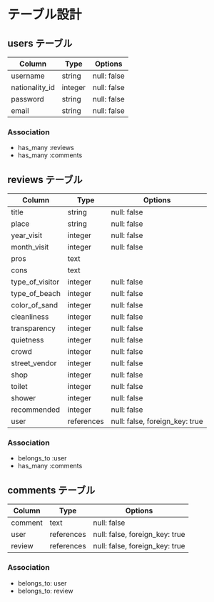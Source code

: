  #  テーブル設計

 ##  users テーブル

| Column         | Type    | Options     |
|----------------|---------|-------------|
| username       | string  | null: false |
| nationality_id | integer | null: false |
| password       | string  | null: false |
| email          | string  | null: false |

###  Association

- has_many :reviews
- has_many :comments

##  reviews テーブル

| Column          | Type       | Options                        |
|-----------------|------------|--------------------------------|
| title           | string     | null: false                    |
| place           | string     | null: false                    |
| year_visit      | integer    | null: false                    |
| month_visit     | integer    | null: false                    | 
| pros            | text       |                                |
| cons            | text       |                                |
| type_of_visitor | integer    | null: false                    |
| type_of_beach   | integer    | null: false                    |
| color_of_sand   | integer    | null: false                    |
| cleanliness     | integer    | null: false                    |
| transparency    | integer    | null: false                    |
| quietness       | integer    | null: false                    |
| crowd           | integer    | null: false                    |
| street_vendor   | integer    | null: false                    |
| shop            | integer    | null: false                    |
| toilet          | integer    | null: false                    |
| shower          | integer    | null: false                    |
| recommended     | integer    | null: false                    |
| user            | references | null: false, foreign_key: true |

###  Association

- belongs_to :user
- has_many :comments

##  comments テーブル

| Column  | Type       | Options                        |
|---------|------------|--------------------------------|
| comment | text       | null: false                    |
| user    | references | null: false, foreign_key: true |
| review  | references | null: false, foreign_key: true |

###  Association

- belongs_to: user
- belongs_to: review